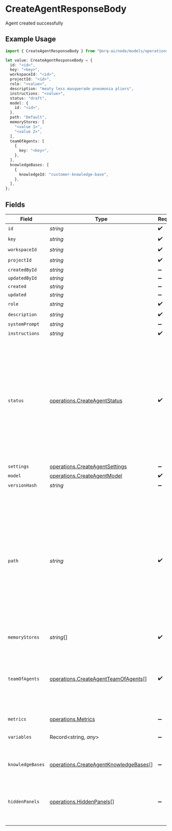 # CreateAgentResponseBody

Agent created successfully

## Example Usage

```typescript
import { CreateAgentResponseBody } from "@orq-ai/node/models/operations";

let value: CreateAgentResponseBody = {
  id: "<id>",
  key: "<key>",
  workspaceId: "<id>",
  projectId: "<id>",
  role: "<value>",
  description: "meaty less masquerade pneumonia pliers",
  instructions: "<value>",
  status: "draft",
  model: {
    id: "<id>",
  },
  path: "Default",
  memoryStores: [
    "<value 1>",
    "<value 2>",
  ],
  teamOfAgents: [
    {
      key: "<key>",
    },
  ],
  knowledgeBases: [
    {
      knowledgeId: "customer-knowledge-base",
    },
  ],
};
```

## Fields

| Field                                                                                                                                                                                                                                               | Type                                                                                                                                                                                                                                                | Required                                                                                                                                                                                                                                            | Description                                                                                                                                                                                                                                         | Example                                                                                                                                                                                                                                             |
| --------------------------------------------------------------------------------------------------------------------------------------------------------------------------------------------------------------------------------------------------- | --------------------------------------------------------------------------------------------------------------------------------------------------------------------------------------------------------------------------------------------------- | --------------------------------------------------------------------------------------------------------------------------------------------------------------------------------------------------------------------------------------------------- | --------------------------------------------------------------------------------------------------------------------------------------------------------------------------------------------------------------------------------------------------- | --------------------------------------------------------------------------------------------------------------------------------------------------------------------------------------------------------------------------------------------------- |
| `id`                                                                                                                                                                                                                                                | *string*                                                                                                                                                                                                                                            | :heavy_check_mark:                                                                                                                                                                                                                                  | N/A                                                                                                                                                                                                                                                 |                                                                                                                                                                                                                                                     |
| `key`                                                                                                                                                                                                                                               | *string*                                                                                                                                                                                                                                            | :heavy_check_mark:                                                                                                                                                                                                                                  | N/A                                                                                                                                                                                                                                                 |                                                                                                                                                                                                                                                     |
| `workspaceId`                                                                                                                                                                                                                                       | *string*                                                                                                                                                                                                                                            | :heavy_check_mark:                                                                                                                                                                                                                                  | N/A                                                                                                                                                                                                                                                 |                                                                                                                                                                                                                                                     |
| `projectId`                                                                                                                                                                                                                                         | *string*                                                                                                                                                                                                                                            | :heavy_check_mark:                                                                                                                                                                                                                                  | N/A                                                                                                                                                                                                                                                 |                                                                                                                                                                                                                                                     |
| `createdById`                                                                                                                                                                                                                                       | *string*                                                                                                                                                                                                                                            | :heavy_minus_sign:                                                                                                                                                                                                                                  | N/A                                                                                                                                                                                                                                                 |                                                                                                                                                                                                                                                     |
| `updatedById`                                                                                                                                                                                                                                       | *string*                                                                                                                                                                                                                                            | :heavy_minus_sign:                                                                                                                                                                                                                                  | N/A                                                                                                                                                                                                                                                 |                                                                                                                                                                                                                                                     |
| `created`                                                                                                                                                                                                                                           | *string*                                                                                                                                                                                                                                            | :heavy_minus_sign:                                                                                                                                                                                                                                  | N/A                                                                                                                                                                                                                                                 |                                                                                                                                                                                                                                                     |
| `updated`                                                                                                                                                                                                                                           | *string*                                                                                                                                                                                                                                            | :heavy_minus_sign:                                                                                                                                                                                                                                  | N/A                                                                                                                                                                                                                                                 |                                                                                                                                                                                                                                                     |
| `role`                                                                                                                                                                                                                                              | *string*                                                                                                                                                                                                                                            | :heavy_check_mark:                                                                                                                                                                                                                                  | N/A                                                                                                                                                                                                                                                 |                                                                                                                                                                                                                                                     |
| `description`                                                                                                                                                                                                                                       | *string*                                                                                                                                                                                                                                            | :heavy_check_mark:                                                                                                                                                                                                                                  | N/A                                                                                                                                                                                                                                                 |                                                                                                                                                                                                                                                     |
| `systemPrompt`                                                                                                                                                                                                                                      | *string*                                                                                                                                                                                                                                            | :heavy_minus_sign:                                                                                                                                                                                                                                  | N/A                                                                                                                                                                                                                                                 |                                                                                                                                                                                                                                                     |
| `instructions`                                                                                                                                                                                                                                      | *string*                                                                                                                                                                                                                                            | :heavy_check_mark:                                                                                                                                                                                                                                  | N/A                                                                                                                                                                                                                                                 |                                                                                                                                                                                                                                                     |
| `status`                                                                                                                                                                                                                                            | [operations.CreateAgentStatus](../../models/operations/createagentstatus.md)                                                                                                                                                                        | :heavy_check_mark:                                                                                                                                                                                                                                  | The status of the agent. `Live` is the latest version of the agent. `Draft` is a version that is not yet published. `Pending` is a version that is pending approval. `Published` is a version that was live and has been replaced by a new version. |                                                                                                                                                                                                                                                     |
| `settings`                                                                                                                                                                                                                                          | [operations.CreateAgentSettings](../../models/operations/createagentsettings.md)                                                                                                                                                                    | :heavy_minus_sign:                                                                                                                                                                                                                                  | N/A                                                                                                                                                                                                                                                 |                                                                                                                                                                                                                                                     |
| `model`                                                                                                                                                                                                                                             | [operations.CreateAgentModel](../../models/operations/createagentmodel.md)                                                                                                                                                                          | :heavy_check_mark:                                                                                                                                                                                                                                  | N/A                                                                                                                                                                                                                                                 |                                                                                                                                                                                                                                                     |
| `versionHash`                                                                                                                                                                                                                                       | *string*                                                                                                                                                                                                                                            | :heavy_minus_sign:                                                                                                                                                                                                                                  | N/A                                                                                                                                                                                                                                                 |                                                                                                                                                                                                                                                     |
| `path`                                                                                                                                                                                                                                              | *string*                                                                                                                                                                                                                                            | :heavy_check_mark:                                                                                                                                                                                                                                  | The path where the entity is stored in the project structure. The first element of the path always represents the project name. Any subsequent path element after the project will be created as a folder in the project if it does not exists.     | Default                                                                                                                                                                                                                                             |
| `memoryStores`                                                                                                                                                                                                                                      | *string*[]                                                                                                                                                                                                                                          | :heavy_check_mark:                                                                                                                                                                                                                                  | N/A                                                                                                                                                                                                                                                 |                                                                                                                                                                                                                                                     |
| `teamOfAgents`                                                                                                                                                                                                                                      | [operations.CreateAgentTeamOfAgents](../../models/operations/createagentteamofagents.md)[]                                                                                                                                                          | :heavy_check_mark:                                                                                                                                                                                                                                  | The agents that are accessible to this orchestrator. The main agent can hand off to these agents to perform tasks.                                                                                                                                  |                                                                                                                                                                                                                                                     |
| `metrics`                                                                                                                                                                                                                                           | [operations.Metrics](../../models/operations/metrics.md)                                                                                                                                                                                            | :heavy_minus_sign:                                                                                                                                                                                                                                  | N/A                                                                                                                                                                                                                                                 |                                                                                                                                                                                                                                                     |
| `variables`                                                                                                                                                                                                                                         | Record<string, *any*>                                                                                                                                                                                                                               | :heavy_minus_sign:                                                                                                                                                                                                                                  | Extracted variables from agent instructions                                                                                                                                                                                                         |                                                                                                                                                                                                                                                     |
| `knowledgeBases`                                                                                                                                                                                                                                    | [operations.CreateAgentKnowledgeBases](../../models/operations/createagentknowledgebases.md)[]                                                                                                                                                      | :heavy_minus_sign:                                                                                                                                                                                                                                  | Agent knowledge bases reference                                                                                                                                                                                                                     |                                                                                                                                                                                                                                                     |
| `hiddenPanels`                                                                                                                                                                                                                                      | [operations.HiddenPanels](../../models/operations/hiddenpanels.md)[]                                                                                                                                                                                | :heavy_minus_sign:                                                                                                                                                                                                                                  | List of hidden collapsed panels in configuration. Duplicates are not allowed.                                                                                                                                                                       |                                                                                                                                                                                                                                                     |